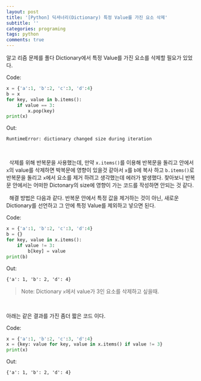 ```yaml
---
layout: post
title: '[Python] 딕셔너리(Dictionary) 특정 Value를 가진 요소 삭제'
subtitle: ''
categories: programing
tags: python
comments: true
---
```


 알고 리즘 문제를 풀다 Dictionary에서 특정 Value를 가진 요소를 삭제할 필요가 있었다.

Code:
```python
x = {'a':1, 'b':2, 'c':3, 'd':4}
b = x
for key, value in b.items():
    if value == 3:
        x.pop(key)
print(x)
```
Out:
```
RuntimeError: dictionary changed size during iteration
```
<br>

&nbsp;&nbsp;삭제를 위해 반복문을 사용했는데, 만약 `x.items()`를 이용해 반복문을 돌리고 안에서 `x`의 value를 삭제하면 박복문에 영향이 있을것 같아서 `x`를 `b`에 복사 하고 `b.items()`로 반복문을 돌리고 `x`에서 요소를 제거 하려고 생각했는데 에러가 발생했다. 찾아보니 반복문 안에서는 어떠한 Dictonary의 size에 영향이 가는 코드를 작성하면 안되는 것 같다.

&nbsp;&nbsp;해결 방법은 다음과 같다. 반복문 안에서 특정 값을 제거하는 것이 아닌, 새로운 Dictionary를 선언하고 그 안에 특정 Value를 제외하고 넣으면 된다.

Code:
```python
x = {'a':1, 'b':2, 'c':3, 'd':4}
b = {}
for key, value in x.items():
    if value != 3:
        b[key] = value
print(b)
```
Out:
```
{'a': 1, 'b': 2, 'd': 4}
```
> Note: Dictionary `x`에서 value가 3인 요소를 삭제하고 싶을때.

<br>

아래는 같은 결과를 가진 좀더 짧은 코드 이다.

Code:
```python
x = {'a':1, 'b':2, 'c':3, 'd':4}
x = {key: value for key, value in x.items() if value != 3}
print(x)
```
Out:
```
{'a': 1, 'b': 2, 'd': 4}
```